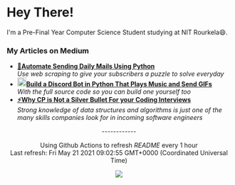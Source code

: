 <h1>Hey There!</h1>
<p>
I'm a Pre-Final Year Computer Science Student studying at NIT Rourkela😄.</br>
</p>
<h3>My Articles on Medium</h3>
<ul>
  <li><a href="https://levelup.gitconnected.com/automate-sending-daily-mails-using-python-952ede021422?source=friends_link&sk=76f4bc4c50e88e029836eae66625e962"><b>📧Automate Sending Daily Mails Using Python</b></a><br/><i>Use web scraping to give your subscribers a puzzle to solve everyday</i></li>
  <li><a href="https://medium.com/pythonland/build-a-discord-bot-in-python-that-plays-music-and-send-gifs-856385e605a1"><b><img src="https://emojipedia-us.s3.dualstack.us-west-1.amazonaws.com/thumbs/240/apple/237/gear_2699.png" width="20" alt="new" />Build a Discord Bot in Python That Plays Music and Send GIFs</b></a><br/><i>With the full source code so you can build one yourself too</i></li>
  <li><a href="https://kakarot2000.medium.com/why-cp-is-not-a-silver-bullet-for-your-coding-interviews-214a051a02d9"><b>⚡Why CP is Not a Silver Bullet For your Coding Interviews</b></a><br/><i>Strong knowledge of data structures and algorithms is just one of the many skills companies look for in incoming software engineers</i></li>
</ul>
<p align="center">------------</p>
<p align="center">Using Github Actions to refresh <i>README</i> every 1 hour</br>Last refresh: Fri May 21 2021 09:02:55 GMT+0000 (Coordinated Universal Time)<br />
<p align="center"><img src="https://github.com/Kakarot-2000/Kakarot-2000/workflows/README%20build/badge.svg" />
